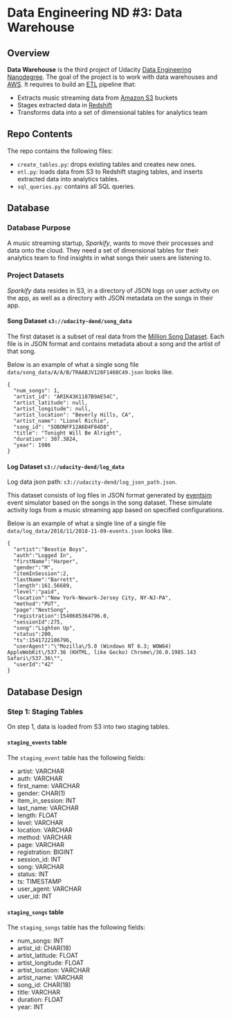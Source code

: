 # Data Engineering ND #3: Data Warehouse
## Overview
**Data Warehouse** is the third project of Udacity [Data Engineering Nanodegree](https://d20vrrgs8k4bvw.cloudfront.net/documents/en-US/Data+Engineering+Nanodegree+Program+Syllabus.pdf). The goal of the project is to work with data warehouses and [AWS](https://aws.amazon.com/). It requires to build an [ETL](https://en.wikipedia.org/wiki/Extract,_transform,_load) pipeline that:
* Extracts music streaming data from [Amazon S3](https://aws.amazon.com/s3/) buckets
* Stages extracted data in [Redshift](https://aws.amazon.com/redshift/)
* Transforms data into a set of dimensional tables for analytics team
## Repo Contents
The repo contains the following files:
* ```create_tables.py```: drops existing tables and creates new ones.
* ```etl.py```: loads data from S3 to Redshift staging tables, and inserts extracted data into analytics tables.
* ```sql_queries.py```: contains all SQL queries.
## Database
### Database Purpose
A music streaming startup, *Sparkify*, wants to move their processes and data onto the cloud. They need a set of dimensional tables for their analytics team to find insights in what songs their users are listening to. 
### Project Datasets
*Sparkify* data resides in S3, in a directory of JSON logs on user activity on the app, as well as a directory with JSON metadata on the songs in their app.
#### Song Dataset ```s3://udacity-dend/song_data```
The first dataset is a subset of real data from the [Million Song Dataset](http://millionsongdataset.com/). Each file is in JSON format and contains metadata about a song and the artist of that song. 

Below is an example of what a single song file ```data/song_data/A/A/B/TRAABJV128F1460C49.json``` looks like.
```
{
  "num_songs": 1, 
  "artist_id": "ARIK43K1187B9AE54C", 
  "artist_latitude": null, 
  "artist_longitude": null, 
  "artist_location": "Beverly Hills, CA", 
  "artist_name": "Lionel Richie", 
  "song_id": "SOBONFF12A6D4F84D8", 
  "title": "Tonight Will Be Alright", 
  "duration": 307.3824, 
  "year": 1986
}
```
#### Log Dataset ```s3://udacity-dend/log_data```
Log data json path: ```s3://udacity-dend/log_json_path.json```.

This dataset consists of log files in JSON format generated by [eventsim](https://github.com/Interana/eventsim) event simulator based on the songs in the song dataset. These simulate activity logs from a music streaming app based on specified configurations.

Below is an example of what a single line of a single file ```data/log_data/2018/11/2018-11-09-events.json``` looks like.
```
{
  "artist":"Beastie Boys",
  "auth":"Logged In",
  "firstName":"Harper",
  "gender":"M",
  "itemInSession":2,
  "lastName":"Barrett",
  "length":161.56689,
  "level":"paid",
  "location":"New York-Newark-Jersey City, NY-NJ-PA",
  "method":"PUT",
  "page":"NextSong",
  "registration":1540685364796.0,
  "sessionId":275,
  "song":"Lighten Up",
  "status":200,
  "ts":1541722186796,
  "userAgent":"\"Mozilla\/5.0 (Windows NT 6.3; WOW64) AppleWebKit\/537.36 (KHTML, like Gecko) Chrome\/36.0.1985.143 Safari\/537.36\"",
  "userId":"42"
}
```
## Database Design
### Step 1: Staging Tables
On step 1, data is loaded from S3 into two staging tables.
#### ```staging_events``` table
The ```staging_event``` table has the following fields:
* artist: VARCHAR
* auth: VARCHAR
* first_name: VARCHAR
* gender: CHAR(1)
* item_in_session: INT
* last_name: VARCHAR
* length: FLOAT
* level: VARCHAR
* location: VARCHAR
* method: VARCHAR
* page: VARCHAR
* registration: BIGINT
* session_id: INT
* song: VARCHAR
* status: INT
* ts: TIMESTAMP
* user_agent: VARCHAR
* user_id: INT
#### ```staging_songs``` table
The ```staging_songs``` table has the following fields:
* num_songs: INT
* artist_id: CHAR(18)
* artist_latitude: FLOAT
* artist_longitude: FLOAT
* artist_location: VARCHAR
* artist_name: VARCHAR
* song_id: CHAR(18)
* title: VARCHAR
* duration: FLOAT
* year: INT
